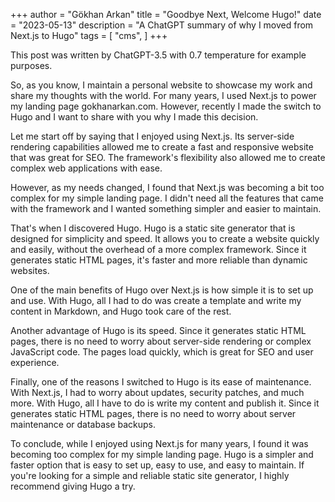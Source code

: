 +++
author = "Gökhan Arkan"
title = "Goodbye Next, Welcome Hugo!"
date = "2023-05-13"
description = "A ChatGPT summary of why I moved from Next.js to Hugo"
tags = [
    "cms",
]
+++

This post was written by ChatGPT-3.5 with 0.7 temperature for example purposes.

So, as you know, I maintain a personal website to showcase my work and share my thoughts with the world. For many years, I used Next.js to power my landing page gokhanarkan.com. However, recently I made the switch to Hugo and I want to share with you why I made this decision.

Let me start off by saying that I enjoyed using Next.js. Its server-side rendering capabilities allowed me to create a fast and responsive website that was great for SEO. The framework's flexibility also allowed me to create complex web applications with ease.

However, as my needs changed, I found that Next.js was becoming a bit too complex for my simple landing page. I didn't need all the features that came with the framework and I wanted something simpler and easier to maintain.

That's when I discovered Hugo. Hugo is a static site generator that is designed for simplicity and speed. It allows you to create a website quickly and easily, without the overhead of a more complex framework. Since it generates static HTML pages, it's faster and more reliable than dynamic websites.

One of the main benefits of Hugo over Next.js is how simple it is to set up and use. With Hugo, all I had to do was create a template and write my content in Markdown, and Hugo took care of the rest.

Another advantage of Hugo is its speed. Since it generates static HTML pages, there is no need to worry about server-side rendering or complex JavaScript code. The pages load quickly, which is great for SEO and user experience.

Finally, one of the reasons I switched to Hugo is its ease of maintenance. With Next.js, I had to worry about updates, security patches, and much more. With Hugo, all I have to do is write my content and publish it. Since it generates static HTML pages, there is no need to worry about server maintenance or database backups.

To conclude, while I enjoyed using Next.js for many years, I found it was becoming too complex for my simple landing page. Hugo is a simpler and faster option that is easy to set up, easy to use, and easy to maintain. If you're looking for a simple and reliable static site generator, I highly recommend giving Hugo a try.
